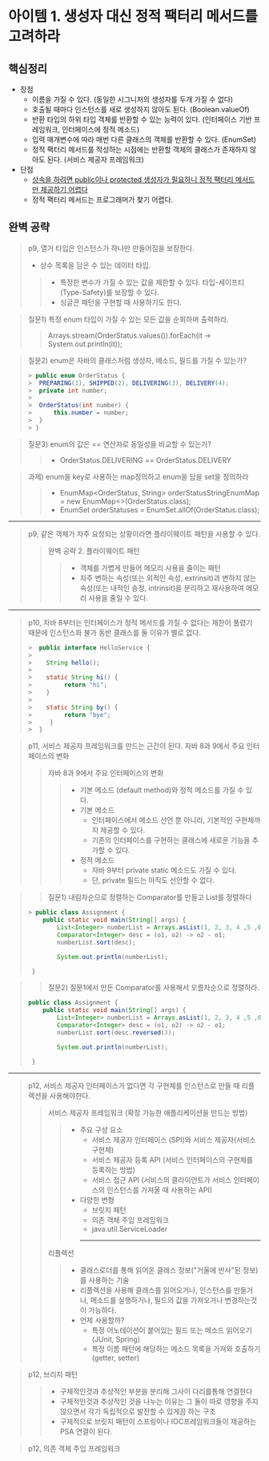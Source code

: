   # 아이템 1. 생성자 대신 정적 팩터리 메서드를 고려하라
## 핵심정리

- 장점
  - 이름을 가질 수 있다. (동일한 시그니처의 생성자를 두개 가질 수 없다)
  - 호출될 때마다 인스턴스를 새로 생성하지 않아도 된다. (Boolean.valueOf)
  - 반환 타입의 하위 타입 객체를 반환할 수 있는 능력이 있다. (인터페이스 기반 프레임워크, 인터페이스에 정적 메소드)
  - 입력 매개변수에 따라 매번 다른 클래스의 객체를 반환할 수 있다. (EnumSet)
  - 정적 팩터리 메서드를 작성하는 시점에는 반환할 객체의 클래스가 존재하지 않아도 된다. (서비스 제공자 프레임워크)
- 단점
  - [상속을 하려면 public이나 protected 생성자가 필요하니 정적 팩터리 메서드만 제공하기 어렵다](https://github.com/hwanyeongchoi/effectiveJava_study/blob/main/src/%EC%83%9D%EC%84%B1%EC%9E%90_%EB%8C%80%EC%8B%A0_%EC%A0%95%EC%A0%81_%ED%8C%A9%ED%84%B0%EB%A6%AC_%EB%A9%94%EC%84%9C%EB%93%9C%EB%A5%BC_%EA%B3%A0%EB%A0%A4%ED%95%98%EB%9D%BC/item01/AdvancedSettings.java)
  - 정적 팩터리 메서드는 프로그래머가 찾기 어렵다.


## 완벽 공략
  > p9, 열거 타입은 인스턴스가 하나만 만들어짐을 보장한다.
  > - 상수 목록을 담은 수 있는 데이터 타입.
  >> - 특정한 변수가 가질 수 있는 값을 제한할 수 있다. 타입-세이프티(Type-Safety)를 보장할 수 있다.
  >> - 싱글콘 패턴을 구현할 때 사용하기도 한다.
  
  >질문1) 특정 enum 타입이 가질 수 있는 모든 값을 순회하며 출력하라.
  >>  Arrays.stream(OrderStatus.values()).forEach(it -> System.out.println(it));

  >질문2) enum은 자바의 클래스처럼 생성자, 메소드, 필드를 가질 수 있는가?
  > ```java
  >> public enum OrderStatus {
  >>  PREPARING(1), SHIPPED(2), DELIVERING(3), DELIVERY(4);
  >>  private int number;
  >> 
  >>  OrderStatus(int number) {
  >>      this.number = number;
  >>  }
  >> }
  
  >질문3) enum의 값은 == 연산자로 동일성을 비교할 수 있는가?
  >> - OrderStatus.DELIVERING == OrderStatus.DELIVERY
  
  >과제) enum을 key로 사용하는 map정의하고 enum을 담을 set을 정의하라
  >> - EnumMap<OrderStatus, String> orderStatusStringEnumMap = new EnumMap<>(OrderStatus.class);
  >> - EnumSet<OrderStatus> orderStatuses = EnumSet.allOf(OrderStatus.class);

  ---

  > p9, 같은 객체가 자주 요청되는 상황이라면 플라이웨이트 패턴을 사용할 수 있다.
  >> 완벽 공략 2. 플라이웨이트 패턴
  >>> - 객체를 가볍게 만들어 메모리 사용을 줄이는 패턴
  >>> - 자주 변하는 속성(또는 외적인 속성, extrinsit)과 변하지 않는 속성(또는 내적인 송정, intrinsit)을 분리하고 재사용하여 메모리 사용을 줄일 수 있다.

  ---

  > p10, 자바 8부터는 인터페이스가 정적 메서드를 가질 수 없다는 제한이 풀렸기 때문에 인스턴스화 불가 동반 클래스를 둘 이유가 별로 없다.
  > ``` java
  >>  public interface HelloService {
  >> 
  >>    String hello();
  >>    
  >>    static String hi() {
  >>         return "hi";
  >>    }
  >>
  >>    static String by() {
  >>         return "bye";
  >>     }
  >>  }

  > p11, 서비스 제공자 프레임워크를 만드는 근간이 된다. 자바 8과 9에서 주요 인터페이스의 변화
  >> 자바 8과 9에서 주요 인터페이스의 변화
  >>> - 기본 메소드 (default method)와 정적 메소드를 가질 수 있다.
  >>> - 기본 메소드
  >>>   - 인터페이스에서 메소드 선언 뿐 아니라, 기본적인 구현체까지 제공할 수 있다.
  >>>   - 기존의 인터페이스를 구현하는 클래스에 새로운 기능을 추가할 수 있다.
  >>> - 정적 메소드
  >>>   - 자바 9부터 private static 메소드도 가질 수 있다.
  >>>   - 단, private 필드는 아직도 선안할 수 없다.
  
  >> 질문1) 내림차순으로 정렬하는 Comparator를 만들고 List<Integer>를 정렬하다
  > ``` java
  >> public class Assignment {
  >     public static void main(String[] args) {
  >         List<Integer> numberList = Arrays.asList(1, 2, 3, 4 ,5 ,6 ,7 ,8 ,9, 10);
  >         Comparator<Integer> desc = (o1, o2) -> o2 - o1;
  >         numberList.sort(desc);
  > 
  >         System.out.println(numberList);
  > 
  >  }

  >> 질문2) 질문1에서 만든 Comparator를 사용해서 오름차순으로 정렬하라.
  > ``` java
  > public class Assignment {
  >     public static void main(String[] args) {
  >         List<Integer> numberList = Arrays.asList(1, 2, 3, 4 ,5 ,6 ,7 ,8 ,9, 10);
  >         Comparator<Integer> desc = (o1, o2) -> o2 - o1;
  >         numberList.sort(desc.reversed());
  > 
  >         System.out.println(numberList);
  > 
  >  }

  ---

  > p12, 서비스 제공자 인터페이스가 없다면 각 구현체를 인스턴스로 만들 때 리플렉션을 사용해야한다.
  >> 서비스 제공자 프레임워크 (확장 가능한 애플리케이션을 만드는 방법)
  >>> - 주요 구성 요소
  >>>   - 서비스 제공자 인터페이스 (SPI)와 서비스 제공자(서비스 구현체)
  >>>   - 서비스 제공자 등록 API (서비스 인터페이스의 구현체를 등록하는 방법)
  >>>   - 서비스 접근 API (서비스의 클라이언트가 서비스 인터페이스의 인스턴스를 가져올 때 사용하는 API)
  >>> - 다양한 변형
  >>>   - 브릿지 패턴
  >>>   - 의존 객체 주입 프레임워크
  >>>   - java.util.ServiceLoader
  >>>   ---
  >> 리플렉션
  >>> - 클래스로더를 통해 읽어온 클래스 정보("거울에 반사"된 정보)를 사용하는 기술
  >>> - 리플렉션을 사용해 클래스를 읽어오거나, 인스턴스를 만들거나, 메소드를 실행하거나, 필드의 값을 가져오거나 변경하는것이 가능하다.
  >>> - 언제 사용할까?
  >>>   - 특정 어노테이션이 붙어있는 필드 또는 메소드 읽어오기 (JUnit, Spring)
  >>>   - 특정 이름 패턴에 해당하는 메소드 목록을 가져와 호출하기 (getter, setter)

  > p12, 브리지 패턴
  >> - 구체적인것과 추상적인 부분을 분리해 그사이 다리를통해 연결한다
  >> - 구체적인것과 추상적인 것을 나누는 이유는 그 둘이 따로 영향을 주지 않으면서 각기 독립적으로 발전할 수 있게끔 하는 구조
  >> - 구체적으로 브릿지 패턴이 스프링이나 IOC프레임워크들이 제공하는 PSA 연결이 된다.

  > p12, 의존 객체 주입 프레임워크
